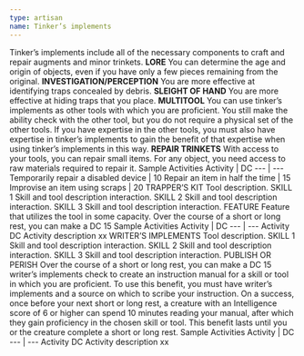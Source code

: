 ```yaml
---
type: artisan
name: Tinker’s implements
---
```

Tinker’s implements include all of the necessary components to craft and repair augments and minor trinkets.
__LORE__
You can determine the age and origin of objects, even if you have only a few pieces remaining from the original.
__INVESTIGATION/PERCEPTION__
You are more effective at identifying traps concealed by debris.
__SLEIGHT OF HAND__
You are more effective at hiding traps that you place.
__MULTITOOL__
You can use tinker’s implements as other tools with which you are proficient. You still make the ability check with the other tool, but you do not require a physical set of the other tools. If you have expertise in the other tools, you must also have expertise in tinker’s implements to gain the benefit of that expertise when using tinker’s implements in this way.
__REPAIR TRINKETS__
With access to your tools, you can repair small items. For any object, you need access to raw materials required to repair it.
Sample Activities
Activity | DC
--- | ---
Temporarily repair a disabled device | 10
Repair an item in half the time | 15
Improvise an item using scraps | 20
TRAPPER’S KIT
Tool description.
SKILL 1
Skill and tool description interaction.
SKILL 2
Skill and tool description interaction.
SKILL 3
Skill and tool description interaction.
FEATURE
Feature that utilizes the tool in some capacity.
Over the course of a short or long rest, you can make a DC 15
Sample Activities
Activity | DC
--- | ---
Activity	DC
Activity description	xx
WRITER’S IMPLEMENTS
Tool description.
SKILL 1
Skill and tool description interaction.
SKILL 2
Skill and tool description interaction.
SKILL 3
Skill and tool description interaction.
PUBLISH OR PERISH
Over the course of a short or long rest, you can make a DC 15 writer’s implements check to create an instruction manual for a skill or tool in which you are proficient. To use this benefit, you must have writer’s implements and a source on which to scribe your instruction. On a success, once before your next short or long rest, a creature with an Intelligence score of 6 or higher can spend 10 minutes reading your manual, after which they gain proficiency in the chosen skill or tool. This benefit lasts until you or the creature complete a short or long rest.
Sample Activities
Activity | DC
--- | ---
Activity	DC
Activity description	xx
